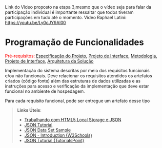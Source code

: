 Link do Vídeo proposto na etapa 3,mesmo que o vídeo seja para falar da participação individual é importante ressaltar que todos tiveram participações em tudo até o momento. 
Vídeo Raphael Latini:
https://youtu.be/Ly0cJY9AI00






# Programação de Funcionalidades

<span style="color:red">Pré-requisitos: <a href="2-Especificação do Projeto.md"> Especificação do Projeto</a></span>, <a href="3-Projeto de Interface.md"> Projeto de Interface</a>, <a href="4-Metodologia.md"> Metodologia</a>, <a href="3-Projeto de Interface.md"> Projeto de Interface</a>, <a href="5-Arquitetura da Solução.md"> Arquitetura da Solução</a>

Implementação do sistema descritas por meio dos requisitos funcionais e/ou não funcionais. Deve relacionar os requisitos atendidos os artefatos criados (código fonte) além das estruturas de dados utilizadas e as instruções para acesso e verificação da implementação que deve estar funcional no ambiente de hospedagem.

Para cada requisito funcional, pode ser entregue um artefato desse tipo

> **Links Úteis**:
>
> - [Trabalhando com HTML5 Local Storage e JSON](https://www.devmedia.com.br/trabalhando-com-html5-local-storage-e-json/29045)
> - [JSON Tutorial](https://www.w3resource.com/JSON)
> - [JSON Data Set Sample](https://opensource.adobe.com/Spry/samples/data_region/JSONDataSetSample.html)
> - [JSON - Introduction (W3Schools)](https://www.w3schools.com/js/js_json_intro.asp)
> - [JSON Tutorial (TutorialsPoint)](https://www.tutorialspoint.com/json/index.htm)
